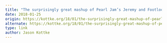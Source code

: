 ```yaml
---
title: "The surprisingly great mashup of Pearl Jam’s Jeremy and Footloose by Kenny Loggins"
date: 2018-01-25
origin: https://kottke.org/18/01/the-surprisingly-great-mashup-of-pearl-jams-jeremy-and-footloose-by-kenny-loggins
alternate: https://kottke.org/18/01/the-surprisingly-great-mashup-of-pearl-jams-jeremy-and-footloose-by-kenny-loggins
type: link
author: Jason Kottke
---
```


